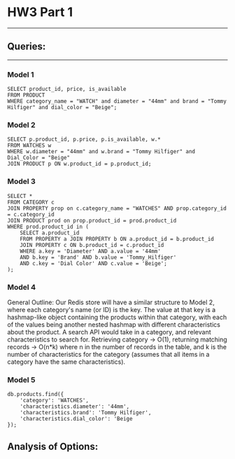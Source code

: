 # HW3 Part 1
---

## Queries:
---

### Model 1
```
SELECT product_id, price, is_available
FROM PRODUCT
WHERE category_name = "WATCH" and diameter = "44mm" and brand = "Tommy Hilfiger" and dial_color = "Beige";
```

### Model 2
```
SELECT p.product_id, p.price, p.is_available, w.*
FROM WATCHES w
WHERE w.diameter = "44mm" and w.brand = "Tommy Hilfiger" and Dial_Color = "Beige"
JOIN PRODUCT p ON w.product_id = p.product_id;
```

### Model 3
```
SELECT * 
FROM CATEGORY c
JOIN PROPERTY prop on c.category_name = "WATCHES" AND prop.category_id = c.category_id
JOIN PRODUCT prod on prop.product_id = prod.product_id
WHERE prod.product_id in (
	SELECT a.product_id
	FROM PROPERTY a JOIN PROPERTY b ON a.product_id = b.product_id
	JOIN PROPERTY c ON b.product_id = c.product_id
	WHERE a.key = 'Diameter' AND a.value = '44mm'
	AND b.key = 'Brand' AND b.value = 'Tommy_Hilfiger'
	AND c.key = 'Dial Color' AND c.value = 'Beige';
);
```
	
### Model 4 

General Outline: Our Redis store will have a similar structure to Model 2, where each category's name (or ID) is the
key. The value at that key is a hashmap-like object containing the products within that category, with each of the
values being another nested hashmap with different characteristics about the product. A search API would take in a
category, and relevant characteristics to search for. Retrieving category -> O(1), returning matching records -> O(n*k)
where n in the number of records in the table, and k is the number of characteristics for the category (assumes that
all items in a category have the same characteristics).

### Model 5 
```
db.products.find({
	'category': 'WATCHES',
	'characteristics.diameter': '44mm',
	'characteristics.brand': 'Tommy Hilfiger',
	'characteristics.dial_color': 'Beige
});
```

## Analysis of Options:

